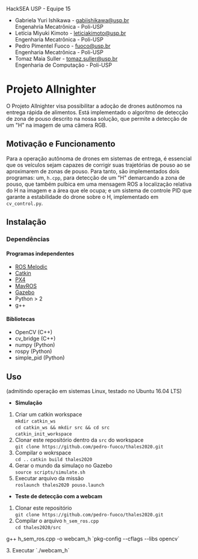 HackSEA USP - Equipe 15
- Gabriela Yuri Ishikawa - [gabiishikawa@usp.br](mailto:gabiishikawa@usp.br)   
Engenahria Mecatrônica - Poli-USP
- Letícia Miyuki Kimoto - [leticiakimoto@usp.br](mailto:leticiakimoto@usp.br)   
Engenharia Mecatrônica - Poli-USP
- Pedro Pimentel Fuoco - [fuoco@usp.br](mailto:fuoco@usp.br)   
Engenharia Mecatrônica - Poli-USP
- Tomaz Maia Suller - [tomaz.suller@usp.br](mailto:tomaz.suller@usp.br)   
Engenharia de Computação - Poli-USP 

# Projeto Allnighter
O Projeto Allnighter visa possibilitar a adoção de drones autônomos na entrega rápida de alimentos. Está implementado o algoritmo de detecção de zona de pouso descrito na nossa solução, que permite a detecção de um "H" na imagem de uma câmera RGB.

## Motivação e Funcionamento
Para a operação autônoma de drones em sistemas de entrega, é essencial que os veículos sejam capazes de corrigir suas trajetórias de pouso ao se aproximarem de zonas de pouso. Para tanto, são implementados dois programas: um, `h.cpp`, para detecção de um "H" demarcando a zona de pouso, que também pulbica em uma mensagem ROS a localização relativa do H na imagem e a área que ele ocupa; e um sistema de controle PID que garante a estabilidade do drone sobre o H, implementado em `cv_control.py`.

## Instalação
### Dependências
#### Programas independentes
- [ROS Melodic](http://wiki.ros.org/melodic/Installation)
- [Catkin](http://wiki.ros.org/catkin)
- [PX4](https://dev.px4.io/v1.9.0/en/setup/dev_env.html)
- [MavROS](https://dev.px4.io/master/en/ros/mavros_installation.html)
- [Gazebo](http://gazebosim.org/tutorials?cat=install)
- Python > 2
- g++
#### Bibliotecas
- OpenCV (C++)
- cv_bridge (C++)
- numpy (Python)
- rospy (Python)
- simple_pid (Python)

## Uso
(admitindo operação em sistemas Linux, testado no Ubuntu 16.04 LTS)
- **Simulação**
1. Criar um catkin workspace   
`mkdir catkin_ws`   
`cd catkin_ws && mkdir src && cd src`   
`catkin_init_workspace`
2. Clonar este repositório dentro da `src` do workspace   
`git clone https://github.com/pedro-fuoco/thales2020.git`
3. Compilar o wokrspace   
`cd ..`
`catkin build thales2020`
4. Gerar o mundo da simulaço no Gazebo   
`source scripts/simulate.sh`
5. Executar arquivo da missão   
`roslaunch thales2020 pouso.launch`

- **Teste de detecção com a webcam**
1. Clonar este repositório   
`git clone https://github.com/pedro-fuoco/thales2020.git`
2. Compilar o arquivo `h_sem_ros.cpp`   
`cd thales2020/src`   
<p>g++ h_sem_ros.cpp -o webcam_h `pkg-config --cflags --libs opencv`</p>
3. Executar   
`./webcam_h`
